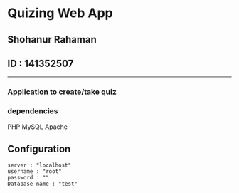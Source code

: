 # Quizing Web App

## Shohanur Rahaman
## ID : 141352507
---------------------------

### Application to create/take quiz

### dependencies

PHP
MySQL
Apache

## Configuration
```
server : "localhost"
username : "root"
password : ""
Database name : "test"
```

